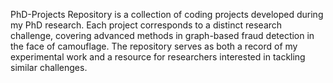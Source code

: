 PhD-Projects Repository is a collection of coding projects developed during my PhD research. Each project corresponds to a distinct research challenge, covering advanced methods in graph-based fraud detection in the face of camouflage. The repository serves as both a record of my experimental work and a resource for researchers interested in tackling similar challenges.
